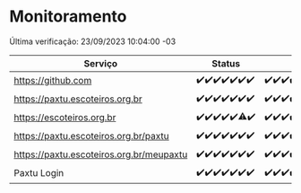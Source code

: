 # Monitoramento

Última verificação: 23/09/2023 10:04:00 -03

|Serviço|Status|Últimas 24h|
|---|---|---|
|https://github.com|<span title="2023-09-16: OK=24">✔️</span><span title="2023-09-17: OK=24">✔️</span><span title="2023-09-18: OK=24">✔️</span><span title="2023-09-19: OK=24">✔️</span><span title="2023-09-20: OK=24">✔️</span><span title="2023-09-21: OK=24">✔️</span><span title="2023-09-22: OK=13">✔️</span>|<span title="22/09/2023 10:08:00 -03 : 200">✔️</span><span title="22/09/2023 11:04:00 -03 : 200">✔️</span><span title="22/09/2023 12:05:00 -03 : 200">✔️</span><span title="22/09/2023 13:07:00 -03 : 200">✔️</span><span title="22/09/2023 14:04:00 -03 : 200">✔️</span><span title="22/09/2023 15:07:00 -03 : 200">✔️</span><span title="22/09/2023 16:03:00 -03 : 200">✔️</span><span title="22/09/2023 17:06:00 -03 : 200">✔️</span><span title="22/09/2023 18:03:00 -03 : 200">✔️</span><span title="22/09/2023 19:04:00 -03 : 200">✔️</span><span title="22/09/2023 20:04:00 -03 : 200">✔️</span><span title="22/09/2023 21:27:00 -03 : 200">✔️</span><span title="22/09/2023 22:37:00 -03 : 200">✔️</span><span title="22/09/2023 23:10:00 -03 : 200">✔️</span><span title="23/09/2023 00:05:00 -03 : 200">✔️</span><span title="23/09/2023 01:07:00 -03 : 200">✔️</span><span title="23/09/2023 02:03:00 -03 : 200">✔️</span><span title="23/09/2023 03:07:00 -03 : 200">✔️</span><span title="23/09/2023 04:03:00 -03 : 200">✔️</span><span title="23/09/2023 05:06:00 -03 : 200">✔️</span><span title="23/09/2023 06:03:00 -03 : 200">✔️</span><span title="23/09/2023 07:03:00 -03 : 200">✔️</span><span title="23/09/2023 08:02:00 -03 : 200">✔️</span><span title="23/09/2023 09:09:00 -03 : 200">✔️</span><span title="23/09/2023 10:04:00 -03 : 200">✔️</span>|
|https://paxtu.escoteiros.org.br|<span title="2023-09-16: OK=24">✔️</span><span title="2023-09-17: OK=24">✔️</span><span title="2023-09-18: OK=24">✔️</span><span title="2023-09-19: OK=24">✔️</span><span title="2023-09-20: OK=24">✔️</span><span title="2023-09-21: OK=24">✔️</span><span title="2023-09-22: OK=13">✔️</span>|<span title="22/09/2023 10:08:00 -03 : 200">✔️</span><span title="22/09/2023 11:04:00 -03 : 200">✔️</span><span title="22/09/2023 12:05:00 -03 : 200">✔️</span><span title="22/09/2023 13:07:00 -03 : 200">✔️</span><span title="22/09/2023 14:04:00 -03 : 200">✔️</span><span title="22/09/2023 15:07:00 -03 : 200">✔️</span><span title="22/09/2023 16:03:00 -03 : 200">✔️</span><span title="22/09/2023 17:06:00 -03 : 200">✔️</span><span title="22/09/2023 18:03:00 -03 : 200">✔️</span><span title="22/09/2023 19:04:00 -03 : 200">✔️</span><span title="22/09/2023 20:04:00 -03 : 200">✔️</span><span title="22/09/2023 21:27:00 -03 : 200">✔️</span><span title="22/09/2023 22:37:00 -03 : 200">✔️</span><span title="22/09/2023 23:11:00 -03 : 200">✔️</span><span title="23/09/2023 00:05:00 -03 : 200">✔️</span><span title="23/09/2023 01:07:00 -03 : 200">✔️</span><span title="23/09/2023 02:03:00 -03 : 200">✔️</span><span title="23/09/2023 03:07:00 -03 : 200">✔️</span><span title="23/09/2023 04:03:00 -03 : 200">✔️</span><span title="23/09/2023 05:06:00 -03 : 200">✔️</span><span title="23/09/2023 06:03:00 -03 : 200">✔️</span><span title="23/09/2023 07:03:00 -03 : 200">✔️</span><span title="23/09/2023 08:02:00 -03 : 200">✔️</span><span title="23/09/2023 09:09:00 -03 : 200">✔️</span><span title="23/09/2023 10:04:00 -03 : 200">✔️</span>|
|https://escoteiros.org.br|<span title="2023-09-16: OK=24">✔️</span><span title="2023-09-17: OK=24">✔️</span><span title="2023-09-18: OK=24">✔️</span><span title="2023-09-19: OK=24">✔️</span><span title="2023-09-20: OK=24">✔️</span><span title="2023-09-21: OK=23, Falhas=1">⚠️</span><span title="2023-09-22: OK=13">✔️</span>|<span title="22/09/2023 10:08:00 -03 : 200">✔️</span><span title="22/09/2023 11:04:00 -03 : 200">✔️</span><span title="22/09/2023 12:05:00 -03 : 200">✔️</span><span title="22/09/2023 13:07:00 -03 : 200">✔️</span><span title="22/09/2023 14:04:00 -03 : 200">✔️</span><span title="22/09/2023 15:07:00 -03 : 200">✔️</span><span title="22/09/2023 16:03:00 -03 : 200">✔️</span><span title="22/09/2023 17:06:00 -03 : 200">✔️</span><span title="22/09/2023 18:03:00 -03 : 200">✔️</span><span title="22/09/2023 19:04:00 -03 : 200">✔️</span><span title="22/09/2023 20:04:00 -03 : 200">✔️</span><span title="22/09/2023 21:27:00 -03 : 200">✔️</span><span title="22/09/2023 22:37:00 -03 : 200">✔️</span><span title="22/09/2023 23:11:00 -03 : 200">✔️</span><span title="23/09/2023 00:05:00 -03 : 200">✔️</span><span title="23/09/2023 01:07:00 -03 : 200">✔️</span><span title="23/09/2023 02:03:00 -03 : 200">✔️</span><span title="23/09/2023 03:07:00 -03 : 200">✔️</span><span title="23/09/2023 04:03:00 -03 : 200">✔️</span><span title="23/09/2023 05:06:00 -03 : 200">✔️</span><span title="23/09/2023 06:03:00 -03 : 200">✔️</span><span title="23/09/2023 07:03:00 -03 : 200">✔️</span><span title="23/09/2023 08:02:00 -03 : 200">✔️</span><span title="23/09/2023 09:09:00 -03 : 200">✔️</span><span title="23/09/2023 10:04:00 -03 : 200">✔️</span>|
|https://paxtu.escoteiros.org.br/paxtu|<span title="2023-09-16: OK=24">✔️</span><span title="2023-09-17: OK=24">✔️</span><span title="2023-09-18: OK=24">✔️</span><span title="2023-09-19: OK=24">✔️</span><span title="2023-09-20: OK=24">✔️</span><span title="2023-09-21: OK=24">✔️</span><span title="2023-09-22: OK=13">✔️</span>|<span title="22/09/2023 10:08:00 -03 : 200">✔️</span><span title="22/09/2023 11:04:00 -03 : 200">✔️</span><span title="22/09/2023 12:05:00 -03 : 200">✔️</span><span title="22/09/2023 13:07:00 -03 : 200">✔️</span><span title="22/09/2023 14:04:00 -03 : 200">✔️</span><span title="22/09/2023 15:07:00 -03 : 200">✔️</span><span title="22/09/2023 16:03:00 -03 : 200">✔️</span><span title="22/09/2023 17:06:00 -03 : 200">✔️</span><span title="22/09/2023 18:03:00 -03 : 200">✔️</span><span title="22/09/2023 19:04:00 -03 : 200">✔️</span><span title="22/09/2023 20:04:00 -03 : 200">✔️</span><span title="22/09/2023 21:27:00 -03 : 200">✔️</span><span title="22/09/2023 22:37:00 -03 : 200">✔️</span><span title="22/09/2023 23:11:00 -03 : 200">✔️</span><span title="23/09/2023 00:05:00 -03 : 200">✔️</span><span title="23/09/2023 01:07:00 -03 : 200">✔️</span><span title="23/09/2023 02:03:00 -03 : 200">✔️</span><span title="23/09/2023 03:07:00 -03 : 200">✔️</span><span title="23/09/2023 04:03:00 -03 : 200">✔️</span><span title="23/09/2023 05:06:00 -03 : 200">✔️</span><span title="23/09/2023 06:03:00 -03 : 200">✔️</span><span title="23/09/2023 07:03:00 -03 : 200">✔️</span><span title="23/09/2023 08:02:00 -03 : 200">✔️</span><span title="23/09/2023 09:09:00 -03 : 200">✔️</span><span title="23/09/2023 10:04:00 -03 : 200">✔️</span>|
|https://paxtu.escoteiros.org.br/meupaxtu|<span title="2023-09-16: OK=24">✔️</span><span title="2023-09-17: OK=24">✔️</span><span title="2023-09-18: OK=24">✔️</span><span title="2023-09-19: OK=24">✔️</span><span title="2023-09-20: OK=24">✔️</span><span title="2023-09-21: OK=24">✔️</span><span title="2023-09-22: OK=13">✔️</span>|<span title="22/09/2023 10:08:00 -03 : 200">✔️</span><span title="22/09/2023 11:04:00 -03 : 200">✔️</span><span title="22/09/2023 12:05:00 -03 : 200">✔️</span><span title="22/09/2023 13:07:00 -03 : 200">✔️</span><span title="22/09/2023 14:04:00 -03 : 200">✔️</span><span title="22/09/2023 15:07:00 -03 : 200">✔️</span><span title="22/09/2023 16:03:00 -03 : 200">✔️</span><span title="22/09/2023 17:06:00 -03 : 200">✔️</span><span title="22/09/2023 18:03:00 -03 : 200">✔️</span><span title="22/09/2023 19:04:00 -03 : 200">✔️</span><span title="22/09/2023 20:04:00 -03 : 200">✔️</span><span title="22/09/2023 21:27:00 -03 : 200">✔️</span><span title="22/09/2023 22:37:00 -03 : 200">✔️</span><span title="22/09/2023 23:11:00 -03 : 200">✔️</span><span title="23/09/2023 00:05:00 -03 : 200">✔️</span><span title="23/09/2023 01:07:00 -03 : 200">✔️</span><span title="23/09/2023 02:03:00 -03 : 200">✔️</span><span title="23/09/2023 03:07:00 -03 : 200">✔️</span><span title="23/09/2023 04:03:00 -03 : 200">✔️</span><span title="23/09/2023 05:06:00 -03 : 200">✔️</span><span title="23/09/2023 06:03:00 -03 : 200">✔️</span><span title="23/09/2023 07:03:00 -03 : 200">✔️</span><span title="23/09/2023 08:02:00 -03 : 200">✔️</span><span title="23/09/2023 09:09:00 -03 : 200">✔️</span><span title="23/09/2023 10:04:00 -03 : 200">✔️</span>|
|Paxtu Login|<span title="2023-09-16: OK=24">✔️</span><span title="2023-09-17: OK=24">✔️</span><span title="2023-09-18: OK=24">✔️</span><span title="2023-09-19: OK=24">✔️</span><span title="2023-09-20: OK=24">✔️</span><span title="2023-09-21: OK=24">✔️</span><span title="2023-09-22: OK=13">✔️</span>|<span title="22/09/2023 10:08:00 -03 : 200">✔️</span><span title="22/09/2023 11:04:00 -03 : 200">✔️</span><span title="22/09/2023 12:05:00 -03 : 200">✔️</span><span title="22/09/2023 13:07:00 -03 : 200">✔️</span><span title="22/09/2023 14:04:00 -03 : 200">✔️</span><span title="22/09/2023 15:07:00 -03 : 200">✔️</span><span title="22/09/2023 16:03:00 -03 : 200">✔️</span><span title="22/09/2023 17:06:00 -03 : 200">✔️</span><span title="22/09/2023 18:03:00 -03 : 200">✔️</span><span title="22/09/2023 19:04:00 -03 : 200">✔️</span><span title="22/09/2023 20:04:00 -03 : 200">✔️</span><span title="22/09/2023 21:27:00 -03 : 200">✔️</span><span title="22/09/2023 22:37:00 -03 : 200">✔️</span><span title="22/09/2023 23:11:00 -03 : 200">✔️</span><span title="23/09/2023 00:05:00 -03 : 200">✔️</span><span title="23/09/2023 01:07:00 -03 : 200">✔️</span><span title="23/09/2023 02:03:00 -03 : 200">✔️</span><span title="23/09/2023 03:07:00 -03 : 200">✔️</span><span title="23/09/2023 04:03:00 -03 : 200">✔️</span><span title="23/09/2023 05:06:00 -03 : 200">✔️</span><span title="23/09/2023 06:03:00 -03 : 200">✔️</span><span title="23/09/2023 07:03:00 -03 : 200">✔️</span><span title="23/09/2023 08:02:00 -03 : 200">✔️</span><span title="23/09/2023 09:09:00 -03 : 200">✔️</span><span title="23/09/2023 10:04:00 -03 : 200">✔️</span>|
